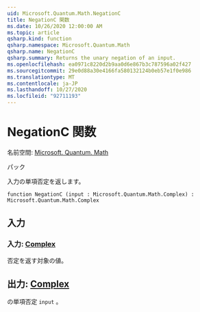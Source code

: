 ```yaml
---
uid: Microsoft.Quantum.Math.NegationC
title: NegationC 関数
ms.date: 10/26/2020 12:00:00 AM
ms.topic: article
qsharp.kind: function
qsharp.namespace: Microsoft.Quantum.Math
qsharp.name: NegationC
qsharp.summary: Returns the unary negation of an input.
ms.openlocfilehash: ea0971c8220d2b9aa0d6e867b3c787596a02f427
ms.sourcegitcommit: 29e0d88a30e4166fa580132124b0eb57e1f0e986
ms.translationtype: MT
ms.contentlocale: ja-JP
ms.lasthandoff: 10/27/2020
ms.locfileid: "92711193"
---
```

# <a name="negationc-function"></a>NegationC 関数

名前空間: [Microsoft. Quantum. Math](xref:Microsoft.Quantum.Math)

パック [](https://nuget.org/packages/)


入力の単項否定を返します。

```qsharp
function NegationC (input : Microsoft.Quantum.Math.Complex) : Microsoft.Quantum.Math.Complex
```


## <a name="input"></a>入力

### <a name="input--complex"></a>入力: [Complex](xref:Microsoft.Quantum.Math.Complex)

否定を返す対象の値。



## <a name="output--complex"></a>出力: [Complex](xref:Microsoft.Quantum.Math.Complex)

の単項否定 `input` 。